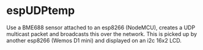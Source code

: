 # espUDPtemp

Use a BME688 sensor attached to an esp8266 (NodeMCU), creates a UDP multicast packet and broadcasts this over the network.
This is picked up by another esp8266 (Wemos D1 mini) and displayed on an i2c 16x2 LCD.
